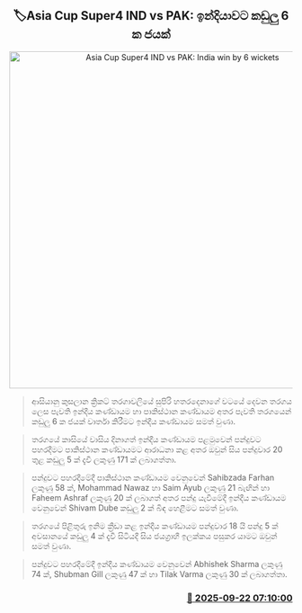 <p align='center'><b><h2 align='center' title='Asia Cup Super4 IND vs PAK: India win by 6 wickets'>🏷Asia Cup Super4 IND vs PAK: ඉන්දියාවට කඩුලු 6 ක ජයක්</h2></b></p>
<p align='center'><img src='https://helakuru.sgp1.cdn.digitaloceanspaces.com/esana/images/lib/asia-cup-2025-n.jpg' width='600' alt='Asia Cup Super4 IND vs PAK: India win by 6 wickets'></p>

> ආසියානු කුසලාන ක්‍රිකට් තරගාවලියේ සුපිරි හතරදෙනාගේ වටයේ දෙවන තරගය ලෙස පැවති ඉන්දීය කණ්ඩායම හා පාකිස්ථාන කණ්ඩායම අතර පැවති තරගයෙන් කඩුලු 6 ක ජයක් වාර්තා කිරීමට ඉන්දීය කණ්ඩායම සමත් වුණා.

> තරගයේ කාසියේ වාසිය දිනාගත් ඉන්දීය කණ්ඩායම පළමුවෙන් පන්දුවට පහරදීමට පාකිස්ථාන කණ්ඩායමට ආරාධනා කළ අතර ඔවුන් සිය පන්දුවාර 20 තුළ කඩුලු 5 ක් දැවී ලකුණු 171 ක් ලබාගත්තා.

> පන්දුවට පහරදීමේදී පාකිස්ථාන කණ්ඩායම වෙනුවෙන් Sahibzada Farhan ලකුණු 58 ක්, Mohammad Nawaz හා Saim Ayub ලකුණු 21 බැඟින් හා Faheem Ashraf ලකුණු 20 ක් ලබාගත් අතර පන්දු යැවීමේදී ඉන්දීය කණ්ඩායම වෙනුවෙන් Shivam Dube කඩුලු 2 ක් බිඳ හෙළීමට සමත් වුණා.

> තරගයේ පිළිතුරු ඉනිම ක්‍රීඩා කළ ඉන්දීය කණ්ඩායම පන්දුවාර 18 යි පන්දු 5 ක් අවසානයේ කඩුලු 4 ක් දැවී සිටියදී සිය ජයග්‍රාහී ඉලක්කය පසුකර යාමට ඔවුන් සමත් වුණා.

> පන්දුවට පහරදීමේදී ඉන්දීය කණ්ඩායම වෙනුවෙන් Abhishek Sharma ලකුණු 74 ක්, Shubman Gill ලකුණු 47 ක් හා Tilak Varma ලකුණු 30 ක් ලබාගත්තා.



<h3 align='right'><a href='https://www.helakuru.lk/esana/p/113841/'>📅 2025-09-22 07:10:00</a></h3>
